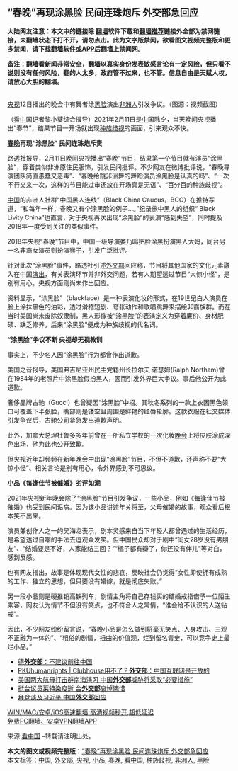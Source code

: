  <h2>“春晚”再现涂黑脸 民间连珠炮斥 外交部急回应</h2> <p class="notice"><b>大陆网友注意：本文中的链接除 <a href="https://github.com/bannedbook/fanqiang" >翻墙</a>软件下载和<a href="https://github.com/killgcd/justmysocks/blob/master/README.md">翻墙推荐</a>链接外全部为禁网链接，未翻墙状态下打不开，请勿点击。此为文字版禁闻，欲看图文视频完整版和更多禁闻，请下载<a href="https://github.com/bannedbook/fanqiang">翻墙软件或APP</a>后翻墙上禁闻网。</p><p>备注：翻墙看新闻非常安全，翻墙以真实身份发表敏感言论有一定风险，但只看不说则没有任何风险，翻的人太多，政府管不过来，也不管。信息自由是天赋人权，请放心大胆的翻墙。</b></p>  <div class="entry"> <p><br /> <a href="https://www.bannedbook.org/bnews/tag/%e5%a4%ae%e8%a7%86/" class="st_tag internal_tag" rel="tag" title="标签 央视 下的日志">央视</a>12日播出的晚会中有舞者涂<a href="https://www.bannedbook.org/bnews/tag/%E9%BB%91%E8%84%B8/" class="st_tag internal_tag" rel="tag" title="标签 黑脸 下的日志">黑脸</a>演出<a href="https://www.bannedbook.org/bnews/tag/%e9%9d%9e%e6%b4%b2%e4%ba%ba/" class="st_tag internal_tag" rel="tag" title="标签 非洲人 下的日志">非洲人</a>引发争议。（图源：视频截图） </p> <p> （<span class='wp_keywordlink_affiliate'><a href="https://www.secretchina.com/" title="看中国" target="_blank">看中国</a></span>记者黎小葵综合报导）2021年2月11日是<span class='wp_keywordlink_affiliate'><a href="https://www.bannedbook.org/" title="中国" target="_blank">中国</a></span>除夕，当天晚间央视播出“春节”，结果节目一开场就出现<a href="https://www.bannedbook.org/bnews/tag/%e7%a7%8d%e6%97%8f%e6%ad%a7%e8%a7%86/" class="st_tag internal_tag" rel="tag" title="标签 种族歧视 下的日志">种族歧视</a>的画面，引来观众不快。 </p> <p><strong><a href="https://www.bannedbook.org/bnews/tag/%e6%98%a5%e6%99%9a/" class="st_tag internal_tag" rel="tag" title="标签 春晚 下的日志">春晚</a>再现“涂黑脸” 民间连珠炮斥责</strong> </p> <p>路透社报导，2月11日晚间央视播出“春晚”节目，结果第一个节目就有演员“涂黑脸”，穿着类似非洲原住民服饰，引发民间批评。不少网友在微博批评说，“春晚导演团队简直愚蠢又恶毒”、“春晚给跳非洲舞的舞蹈演员涂黑脸是认真的吗”、“一次不行又来一次，这样的节目能过审还放在开场真是无语”、“百分百的种族歧视”。 </p> <p><a href="https://www.bannedbook.org/bnews/tag/%E4%B8%AD%E5%9B%BD/" class="st_tag internal_tag" rel="tag" title="标签 中国 下的日志">中国</a>的非洲人社群“中国黑人连线”（Black China Caucus，BCC）在推特写道，“和每年一样，春晚又有个涂黑脸的例子&#8230;。”纪录旅中黑人的组织“ Black Livity China”也直言，对于央视再次出现“涂黑脸”的表演“感到失望”，同时提及2018年一度受到关注的类似事件。 </p>  <p>2018年央视“春晚”节目中，中国一级导演娄乃鸣把脸涂黑扮演黑人大妈，同台另一名非裔女演员则扮演猴子，引发广泛批评。 </p> <p>针对此次“涂黑脸”事件，路透社引述<a href="https://www.bannedbook.org/bnews/tag/%E5%A4%96%E4%BA%A4%E9%83%A8/" class="st_tag internal_tag" rel="tag" title="标签 外交部 下的日志">外交部</a>回应称，节目将其他国家的文化元素融入在中国<span class='wp_keywordlink_affiliate'><a href="https://zh-cn.shenyunperformingarts.org/" title="演出" target="_blank">演出</a></span>，有关表演环节并非外交问题，若有人期望透过节目“大惊小怪”，是别有用心。央视方面则尚未作出回应。 </p> <p>资料显示，“涂黑脸”（blackface）是一种表演化妆的形式，在19世纪白人演员在脸上涂抹黑色的油彩，透过滑稽短剧、夸张动作和歌唱跳舞来描绘非裔族群。而在当时美国尚未废除奴隶制，黑人形像被“涂黑脸”的表演定义为穿着廉价、身材肥硕、缺乏修养，后来“涂黑脸”便成为种族歧视的代名词。 </p> <p><strong>“涂黑脸”争议不断 央视却无视教训</strong> </p> <p>事实上，不少名人因“涂黑脸”行为都曾作出道歉。 </p>  <p>美国之音报导，美国弗吉尼亚州民主党籍州长拉尔夫&middot;诺瑟姆(Ralph Northam)曾在1984年的老照片中涂黑脸假扮黑人，因而引发外界巨大争议。事后他公开为此道歉。 </p> <p>奢侈品牌古驰（Gucci）也曾疑因“涂黑脸”中招。其秋冬系列的一款上衣因黑色领口可覆盖下半张脸，嘴部则是镂空且周围是鲜艳的红唇轮廓。这款衣服在社交媒体引发争议后，古驰公司紧急发出道歉声明。 </p> <p>此外，加拿大总理杜鲁多多年前曾在一所私立学校的一次化妆<span class='wp_keywordlink_affiliate'><a href="https://zh-cn.shenyunperformingarts.org/" title="晚会" target="_blank">晚会</a></span>上将皮肤涂成深色出场，他为此也公开致歉。 </p> <p>但央视近年却频频在新年晚会中出现“涂黑脸”节目，不但不道歉，还声称不要“大惊小怪”、相关言论是别有用心，令外界感到不可思议。 </p> <p><strong><a href="https://www.bannedbook.org/bnews/tag/%e5%b0%8f%e5%93%81/" class="st_tag internal_tag" rel="tag" title="标签 小品 下的日志">小品</a>《每逢佳节被催婚》劣评如潮</strong> </p>  <p>2021年央视新年晚会除了“涂黑脸”节目引发争议，一些小品，例如《每逢佳节被催婚》也受到民间诟病。因为该小品讲述年关将至，父母催婚的故事，观众看后根本笑不出来。 </p> <p>演员兼创作人之一的吴海龙表示，剧本灵感来自当下年轻人都曾遇过的生活经历，是希望透过自嘲的手法去逗观众发笑。但中国民众却对于剧中“闺女28岁没有男朋友”、“结婚要是不好，人家能结三回？”“橘子都有瓣了，你还没有伴儿”等对白，感到反感。 </p> <p>也有网友指出，故事是体现现代女性的悲哀，反映社会仍觉得“女性即使拥有成熟的工作、独立的思想，但只要没有婚嫁，就是彻底失败。” </p> <p>另一段小品则是硬推销高铁列车，剧情主角将自己存钱买的结婚戒指借予一位陌生乘客，网友认为情节不但没有笑点，也不符合人之常情，“谁会给不认识的人送钻戒”。 </p> <p>因此，不少网友纷纷留言说，“春晚小品是怎么做到将毫无笑点、人身攻击、三观不正融为一体的”、“粗俗的剧情，扭曲的价值观，烂到留名青史，可以竞争史上最烂小品。”</p>  <ul class='op-related-articles' title='相关阅读'> <li><a href='https://www.bannedbook.org/bnews/worldnews/20210212/1486278.html' target='_blank'>德<b>外交部</b>：不建议前往中国</a></li> <li><a href='https://www.bannedbook.org/bnews/baitai/20210210/1484845.html' target='_blank'>PKUhumanrights &#124; Clubhouse用不了？<b>外交部</b>：中国互联网是开放的</a></li> <li><a href='https://www.bannedbook.org/bnews/headline/20210209/1484570.html' target='_blank'>美国两大航母打击群南海演习 中国<b>外交部</b>威胁将采取“必要措施”</a></li> <li><a href='https://www.bannedbook.org/bnews/taiwannews/20210209/1484377.html' target='_blank'>挺台议员莱特染疫逝 台<b>外交部</b>哀悼惋惜</a></li> <li><a href='https://www.bannedbook.org/bnews/headline/20210209/1484053.html' target='_blank'>拜登谈及习近平 中国<b>外交部</b>回应</a></li> </ul> <p class="texttj"> <a href="https://github.com/bannedbook/fanqiang/wiki/V2ray%E6%9C%BA%E5%9C%BA" target="_blank">WIN/MAC/安卓/iOS高速翻墙:高清视频秒开,超低延迟</a><br/> <a href="https://github.com/bannedbook/fanqiang/wiki/%E7%A6%81%E9%97%BB%E7%BD%91%E5%AE%89%E5%8D%93%E7%BF%BB%E5%A2%99%E6%96%B0%E9%97%BBAPP" target="_blank">免费PC翻墙、安卓VPN翻墙APP</a></p><p> 来源:<a href="https://www.secretchina.com/news/gb/2021/02/13/962321.html" class="src_link">看中国</a> &#8211;转载请注明出处。</p><a name='sharetosocial'></a>       <div><b>本文的图文或视频完整版</b>：<a href='https://www.bannedbook.org/bnews/headline/20210213/1486430.html'>“春晚”再现涂黑脸 民间连珠炮斥 外交部急回应</a></div>  </div><!--END ENTRY--> <div class="postfooter"> <div>本文标签：<a href="https://www.bannedbook.org/bnews/tag/%E4%B8%AD%E5%9B%BD/" rel="tag">中国</a>, <a href="https://www.bannedbook.org/bnews/tag/%E5%A4%96%E4%BA%A4%E9%83%A8/" rel="tag">外交部</a>, <a href="https://www.bannedbook.org/bnews/tag/%e5%a4%ae%e8%a7%86/" rel="tag">央视</a>, <a href="https://www.bannedbook.org/bnews/tag/%e5%b0%8f%e5%93%81/" rel="tag">小品</a>, <a href="https://www.bannedbook.org/bnews/tag/%e6%98%a5%e6%99%9a/" rel="tag">春晚</a>, <a href="https://www.bannedbook.org/bnews/tag/%e7%9c%8b%e4%b8%ad%e5%9b%bd/" rel="tag">看中国</a>, <a href="https://www.bannedbook.org/bnews/tag/%e7%a7%8d%e6%97%8f%e6%ad%a7%e8%a7%86/" rel="tag">种族歧视</a>, <a href="https://www.bannedbook.org/bnews/tag/%e9%9d%9e%e6%b4%b2%e4%ba%ba/" rel="tag">非洲人</a>, <a href="https://www.bannedbook.org/bnews/tag/%E9%BB%91%E8%84%B8/" rel="tag">黑脸</a></div>  </div><!--END POSTFOOTER--> 